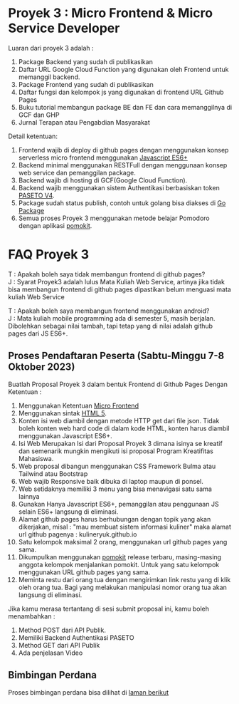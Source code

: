 # Proyek 3 : Micro Frontend & Micro Service Developer
Luaran dari proyek 3 adalah :
1. Package Backend yang sudah di publikasikan
2. Daftar URL Google Cloud Function yang digunakan oleh Frontend untuk memanggil backend.
3. Package Frontend yang sudah di publikasikan
4. Daftar fungsi dan kelompok js yang digunakan di frontend URL Github Pages
5. Buku tutorial membangun package BE dan FE dan cara memanggilnya di GCF dan GHP
6. Jurnal Terapan atau Pengabdian Masyarakat

Detail ketentuan:
1. Frontend wajib di deploy di github pages dengan menggunakan konsep serverless micro frontend menggunakan [Javascript ES6+](https://vanillajskit.github.io/)
2. Backend minimal menggunakan RESTFull dengan menggunaan konsep web service dan pemanggilan package.
3. Backend wajib di hosting di GCF(Google Cloud Function).
4. Backend wajib menggunakan sistem Authentikasi berbasiskan token [PASETO V4](https://github.com/whatsauth/watoken).
5. Package sudah status publish, contoh untuk golang bisa diakses di [Go Package](https://pkg.go.dev/)
6. Semua proses Proyek 3 menggunakan metode belajar Pomodoro dengan aplikasi [pomokit](https://pomokit.github.io/).

# FAQ Proyek 3
T : Apakah boleh saya tidak membangun frontend di github pages?  
J : Syarat Proyek3 adalah lulus Mata Kuliah Web Service, artinya jika tidak bisa membangun frontend di github pages dipastikan belum menguasi mata kuliah Web Service

T : Apakah boleh saya membangun frontend menggunakan android?  
J : Mata kuliah mobile programming ada di semester 5, masih berjalan. Dibolehkan sebagai nilai tambah, tapi tetap yang di nilai adalah github pages dari JS ES6+.

## Proses Pendaftaran Peserta (Sabtu-Minggu 7-8 Oktober 2023)

Buatlah Proposal Proyek 3 dalam bentuk Frontend di Github Pages Dengan Ketentuan :
1. Menggunakan Ketentuan [Micro Frontend](https://vanillajskit.github.io/)
2. Menggunakan sintak [HTML 5](https://www.tutorialspoint.com/html5/index.htm).
3. Konten isi web diambil dengan metode HTTP get dari file json. Tidak boleh konten web hard code di dalam kode HTML, konten harus diambil menggunakan Javascript ES6+.
4. Isi Web Merupakan Isi dari Proposal Proyek 3 dimana isinya se kreatif dan semenarik mungkin mengikuti isi proposal Program Kreatifitas Mahasiswa.
5. Web proposal dibangun menggunakan CSS Framework Bulma atau Tailwind atau Bootstrap
6. Web wajib Responsive baik dibuka di laptop maupun di ponsel.
7. Web setidaknya memiliki 3 menu yang bisa menavigasi satu sama lainnya
8. Gunakan Hanya Javascript ES6+, pemanggilan atau penggunaan JS selain ES6+ langsung di eliminasi. 
9. Alamat github pages harus berhubungan dengan topik yang akan dikerjakan, misal : "mau membuat sistem informasi kuliner" maka alamat url github pagenya : kulineryuk.github.io
10. Satu kelompok maksimal 2 orang, menggunakan url github pages yang sama.
11. Dikumpulkan menggunakan [pomokit](https://pomokit.github.io/) release terbaru, masing-masing anggota kelompok menjalankan pomokit. Untuk yang satu kelompok menggunakan URL github pages yang sama.
12. Meminta restu dari orang tua dengan mengirimkan link restu yang di klik oleh orang tua. Bagi yang melakukan manipulasi nomor orang tua akan langsung di eliminasi. 

Jika kamu merasa tertantang di sesi submit proposal ini, kamu boleh menambahkan :
1. Method POST dari API Publik.
2. Memiliki Backend Authentikasi PASETO
3. Method GET dari API Publik
4. Ada penjelasan Video


## Bimbingan Perdana
Proses bimbingan perdana bisa dilihat di [laman berikut](./perdana)
